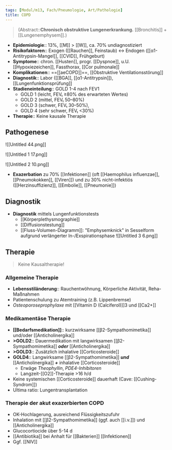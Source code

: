 ```yaml
---
tags: [Modul/m13, Fach/Pneumologie, Art/Pathologie]
title: COPD
---
```

> (Abstract::**Chronisch obstruktive Lungenerkrankung.** [[Bronchitis]] + [[Lungenemphysem]].)
- **Epidemiologie**:: 13%, [[M]] > [[W]], ca. 70% undiagnostiziert
- **Risikofaktoren**:: Exogen ([[Rauchen]], Feinstaub) ↔︎ Endogen ([[α1-Antitrypsin-Mangel]], [[CVID]], Frühgeburt)
- **Symptome**:: chron. [[Husten]], progr. [[Dyspnoe]], u.U. [[Hypoxiezeichen]], Fassthorax, [[Cor pulmonale]]
- **Komplikationen**:: ==[[aeCOPD]]==, [[Obstruktive Ventilationsstörung]]
- **Diagnostik**:: Labor ([[BGA]], [[α1-Antitrypsin]]), [[Lungenfunktionsprüfung]]
- **Stadieneinteilung**:: GOLD 1-4 nach FEV1
    - GOLD 1 (leicht, FEV₁ ≥80% des erwarteten Wertes)
    - GOLD 2 (mittel, FEV₁ 50–80%)
    - GOLD 3 (schwer, FEV₁ 30–50%),
    - GOLD 4 (sehr schwer, FEV₁ <30%)
- **Therapie**:: Keine kausale Therapie

## Pathogenese

![[Untitled 44.png]]

![[Untitled 1 17.png]]

![[Untitled 2 10.png]]

- **Exazerbation** zu 70% [[Infektionen]] (oft [[Haemophilus influenzae]], [[Pneumokokken]], [[Viren]]) und zu 30% nicht-infektiös ([[Herzinsuffizienz]], [[Embolie]], [[Pneumonie]])


## Diagnostik

- **Diagnostik** mittels Lungenfunktionstests
    - [[Körperplethysmographie]]
    - [[Diffusionstestung]]
    - [[Fluss-Volumen-Diagramm]]: "Emphysemknick" in Sesselform aufgrund verlängerter In-/Exspirationsphase
		![[Untitled 3 6.png]]

## Therapie
> Keine Kausaltherapie!

### Allgemeine Therapie
- **Lebensstiländerung**:: Rauchentwöhnung, Körperliche Aktivität, Reha-Maßnahmen
- Patientenschulung zu Atemtraining (z.B. Lippenbremse)
- *Osteoporoseprophylaxe* mit [[Vitamin D (Calciferol)]]3 und [[Ca2+]]
### Medikamentäse Therapie
- **[[Bedarfsmedikation]]**:: kurzwirksame [[β2-Sympathomimetika]] und/oder [[Anticholinergika]]
- **>GOLD2**:: Dauermedikation mit langwirksamen [[β2-Sympathomimetika]] ***oder*** [[Anticholinergika]]
- **>GOLD3**:: Zusätzlich inhalative [[Corticosteroide]]
- **GOLD4**:: Langwirksame [[β2-Sympathomimetika]] ***und*** [[Anticholinergika]] ***+*** inhalative [[Corticosteroide]]
	- Erwäge *Theophyllin*, *PDE4-Inhibitoren*
	- Langzeit-[[O2]]-Therapie >16 h/d
- Keine systemischen [[Corticosteroide]] dauerhaft (Cave: [[Cushing-Syndrom]])
- Ultima ratio: Lungentransplantation

### Therapie der akut exazerbierten COPD
- OK-Hochlagerung, ausreichend Flüssigkeitszufuhr
- Inhalation mit  [[β2-Sympathomimetika]] (ggf. auch [[i.v.]]) und [[Anticholinergika]]
- Glucocortiocide über 5-14 d
- [[Antibiotika]] bei Anhalt für [[Bakterien]] [[Infektionen]]
- Ggf. [[NIV]]
